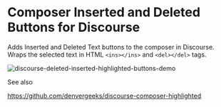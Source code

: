 # Composer Inserted and Deleted Buttons for Discourse

Adds Inserted and Deleted Text buttons to the composer in Discourse. Wraps the selected text in HTML `<ins></ins>` and `<del></del>` tags.

![discourse-deleted-inserted-highlighted-buttons-demo](https://github.com/denvergeeks/discourse-composer-deleted/assets/322529/88c6835a-7fed-44d5-aae4-801804f8646b)

See also

https://github.com/denvergeeks/discourse-composer-highlighted
